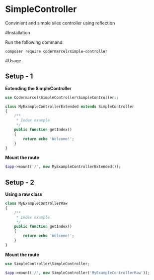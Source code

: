 # SimpleController
Convinient and simple silex controller using reflection

#Installation

Run the following command:

```shell
composer require codermarcel/simple-controller
```

#Usage

## Setup - 1

**Extending the SimpleController**

```php
use Codermarcel\SimpleController\SimpleController;;

class MyExampleControllerExtended extends SimpleController
{
	/**
	 * Index example
	 */
	public function getIndex()
	{
		return echo 'Welcome!';
	}
}
```

**Mount the route**

```php
$app->mount('/', new MyExampleControllerExtended());
```

## Setup - 2

**Using a raw class**

```php
class MyExampleControllerRaw
{
	/**
	 * Index example
	 */
	public function getIndex()
	{
		return echo 'Welcome!';
	}
}
```

**Mount the route**

```php
use SimpleController\SimpleController;

$app->mount('/', new SimpleController('MyExampleControllerRaw'));
```
